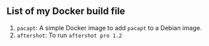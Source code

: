## List of my Docker build file

1. `pacapt`: A simple Docker image to add `pacapt` to a Debian image.
2. `aftershot`: To run `aftershot pro 1.2`
